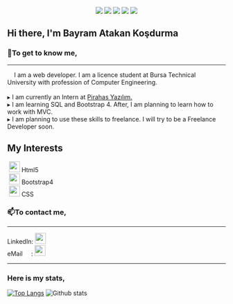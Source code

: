 <p align="center">
    <img src="https://komarev.com/ghpvc/?username=bayramatakankosdurma&color=blueviolet" />
    <img src="https://img.shields.io/github/followers/bayramatakankosdurma?style=social" />
    <img src="https://img.shields.io/github/contributors/bayramatakankosdurma/bayramatakankosdurma" />
    <img src="https://img.shields.io/github/watchers/bayramatakankosdurma/bayramatakankosdurma?style=social" />
    <img src="https://img.shields.io/github/stars/bayramatakankosdurma/bayramatakankosdurma?style=social" />    
</p>

<h2>Hi there, I'm Bayram Atakan Koşdurma</h2>

<h3><strong>💬To get to know me,</strong></h3>
<hr>
&nbsp;&nbsp;&nbsp;&nbsp;I am a web developer. I am a licence student at Bursa Technical University with profession of Computer Engineering.
</br>
<br>
 &#x25B8; I am currently an Intern at <a href="https://pirahas.com/">Pirahas Yazılım.</a>
</br>
 &#x25B8; I am learning SQL and Bootstrap 4. After, I am planning to learn how to work with MVC. 
</br>
 &#x25B8; I am planning to use these skills to freelance. I will try to be a Freelance Developer soon.

## My Interests
&nbsp;<img src="https://cdn.jsdelivr.net/npm/simple-icons@v3/icons/html5.svg" height="25" width="25">&nbsp;Html5<br>
&nbsp;<img src="https://cdn.jsdelivr.net/npm/simple-icons@v3/icons/bootstrap.svg" height="25" width="25">&nbsp;Bootstrap4<br>
&nbsp;<img src="https://cdn.jsdelivr.net/npm/simple-icons@v3/icons/css3.svg" height="25" width="25">&nbsp;CSS<br>

<h3><strong>📫To contact me,</strong></h3>
<hr>
LinkedIn:&nbsp;<a href="https://www.linkedin.com/in/bayram-atakan-ko%C5%9Fdurma-1406301a1/"><img src="https://cdn.jsdelivr.net/npm/simple-icons@v3/icons/linkedin.svg" height="25" width="25" color="red"></a><br>
eMail&nbsp;&nbsp;&nbsp;&nbsp;&nbsp;:&nbsp;<a href="mailto:atakan.kosdurma@gmail.com"><img src="https://cdn.jsdelivr.net/npm/simple-icons@v3/icons/gmail.svg" height="25" width="25"></a><br>
<hr>
<h3><strong><i class="fa fa-bar-chart" style="font-size:24px"></i>Here is my stats,</strong></h3>

[![Top Langs](https://github-readme-stats.vercel.app/api/top-langs/?username=bayramatakankosdurma)](https://github.com/bayramatakankosdurma/github-readme-stats)
![Github stats](https://github-readme-stats.vercel.app/api?username=bayramatakankosdurma&theme=synthwave&show_icons=true&count_private=true)


<!--
**bayramatakankosdurma/bayramatakankosdurma** is a ✨ _special_ ✨ repository because its `README.md` (this file) appears on your GitHub profile.

Here are some ideas to get you started:
[![Atakan's github stats](https://github-readme-stats.vercel.app/api?username=bayramatakankosdurma)](https://github.com/anuraghazra/github-readme-stats)

- 🔭 I’m currently working on ...
- 🌱 I’m currently learning ...
- 👯 I’m looking to collaborate on ...
- 🤔 I’m looking for help with ...
- 💬 Ask me about ...
- 📫 How to reach me: ...
- 😄 Pronouns: ...
- ⚡ Fun fact: ...
-->
